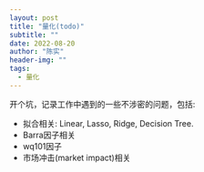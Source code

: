 ```yaml
---
layout: post
title: "量化(todo)"
subtitle: ""
date: 2022-08-20
author: "陈实"
header-img: ""
tags:
  - 量化
---
```


开个坑，记录工作中遇到的一些不涉密的问题，包括:

- 拟合相关: Linear, Lasso, Ridge, Decision Tree.
- Barra因子相关
- wq101因子
- 市场冲击(market impact)相关
